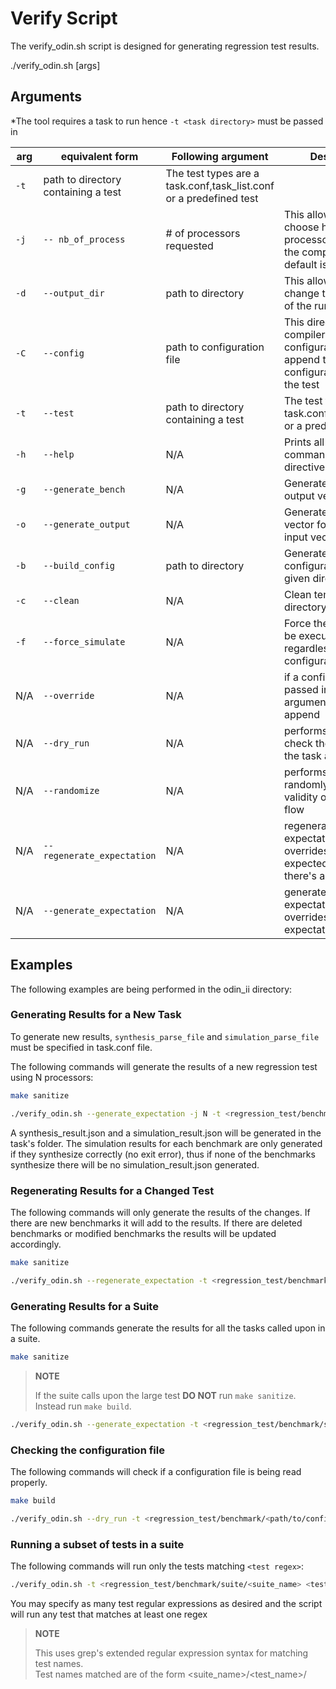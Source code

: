 # Verify Script

The verify_odin.sh script is designed for generating regression test results. 

./verify_odin.sh [args]

## Arguments

*The tool requires a task to run hence `-t <task directory>` must be passed in

| arg   |  equivalent form          | Following argument                  |      Description                                                                               |
|-------|---------------------------|-------------------------------------|------------------------------------------------------------------------------------------------|
| `-t`  |  path to directory containing a test |The test types are a task.conf,task_list.conf or a predefined test                             |
|  `-j` | `-- nb_of_process`        | # of processors requested           |  This allows the user to choose how many processor are used in the computer, the default is 1  |
|  `-d` | `--output_dir`            | path to directory                   |  This allows the user to change the directory of the run output                                |
|  `-C` | `--config`                | path to configuration file          |  This directs the compiler to a configuration file to append the configuration file of the test|
|  `-t` | `--test`                  | path to directory containing a test |  The test types are a task.conf,task_list.conf or a predefined test                            |
|  `-h` | `--help`                  | N/A                                 |  Prints all possible commands and directives                                                   |
|  `-g` | `--generate_bench`        | N/A                                 |  Generates input and output vectors for test                                                    |
|  `-o` | `--generate_output`       | N/A                                 |  Generates output vector for test given its input vector                                       |
|  `-b` | `--build_config`          | path to directory                   |  Generates a configuration file for a given directory                                          |
|  `-c` | `--clean`                 | N/A                                 |  Clean temporary directory                                                                     |
|  `-f` | `--force_simulate`        | N/A                                 |  Force the simulation to be executed regardless of the configuration file                      |
|  N/A  | `--override`              | N/A                                 |  if a configuration file is passed in, override arguments rather than append                   |
|  N/A  | `--dry_run`               | N/A                                 |  performs a dry run to check the validity of the task and flow                                 |
|  N/A  | `--randomize`             | N/A                                 |  performs a dry run randomly to check the validity of the task and flow                        |
|  N/A  | `--regenerate_expectation`| N/A                                 |  regenerates expectation and overrides the expected value only if there's a mismatch           |
|  N/A  | `--generate_expectation`  | N/A                                 |  generate the expectation and overrides the expectation file                                   |

## Examples

The following examples are being performed in the odin_ii directory:

### Generating Results for a New Task

To generate new results, `synthesis_parse_file` and `simulation_parse_file` must be specified
in task.conf file.

The following commands will generate the results of a new regression test using N processors:

```bash
make sanitize
```

```bash
./verify_odin.sh --generate_expectation -j N -t <regression_test/benchmark/task/<task_name>
```

A synthesis_result.json and a simulation_result.json will be generated in the task's folder.
The simulation results for each benchmark are only generated if they synthesize correctly (no exit error), thus if none of the benchmarks synthesize there will be no simulation_result.json generated.

### Regenerating Results for a Changed Test

The following commands will only generate the results of the changes.
If there are new benchmarks it will add to the results.
If there are deleted benchmarks or modified benchmarks the results will be updated accordingly.

```bash
make sanitize
```

```bash
./verify_odin.sh --regenerate_expectation -t <regression_test/benchmark/task/<task_name>
```

### Generating Results for a Suite

The following commands generate the results for all the tasks called upon in a suite.

```bash
make sanitize
```

> **NOTE**
>
> If the suite calls upon the large test **DO NOT** run `make sanitize`.
> Instead run `make build`.

```bash
./verify_odin.sh --generate_expectation -t <regression_test/benchmark/suite/<suite_name>
```

### Checking the configuration file

The following commands will check if a configuration file is being read properly.

```bash
make build
```

```bash
./verify_odin.sh --dry_run -t <regression_test/benchmark/<path/to/config_file/difrectory>
```

### Running a subset of tests in a suite

The following commands will run only the tests matching `<test regex>`:

```bash
./verify_odin.sh -t <regression_test/benchmark/suite/<suite_name> <test regex>
```

You may specify as many test regular expressions as desired and the script will run any test that matches at least one regex

> **NOTE**
>
> This uses grep's extended regular expression syntax for matching test names.  
> Test names matched are of the form <suite_name>/<test_name>/<architecture>